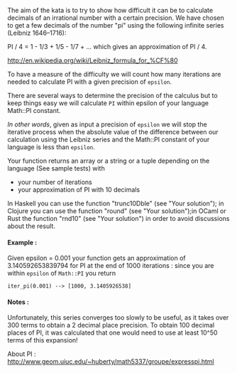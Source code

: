 <div class="markdown prose max-w-none" id="description"><p>The aim of the kata is to try to show how difficult it can be to calculate decimals of an irrational number with a certain precision. We have chosen to get a few decimals of the number "pi" using
the following infinite series (Leibniz 1646–1716): </p>
<p>PI / 4 = 1 - 1/3 + 1/5 - 1/7 + ... which gives an approximation of PI / 4.</p>
<p><a href="http://en.wikipedia.org/wiki/Leibniz_formula_for_%CF%80" target="_blank">http://en.wikipedia.org/wiki/Leibniz_formula_for_%CF%80</a></p>
<p>To have a measure of the difficulty we will count how many iterations are needed to calculate PI with a given precision of <code>epsilon</code>. </p>
<p>There are several ways to determine the precision of the calculus but to keep things easy we will calculate <code>PI</code> within epsilon of your language Math::PI constant. </p>
<p><em>In other words</em>, given as input a precision of <code>epsilon</code> we will stop the iterative process when the absolute value of the difference between our calculation using the Leibniz series and the Math::PI constant of your language is less than <code>epsilon</code>.</p>
<p>Your function returns an array or a string or a tuple depending on the language (See sample tests) with </p>
<ul>
<li>your number of iterations</li>
<li>your approximation of PI with 10 decimals </li>
</ul>
<p>In Haskell you can use the function "trunc10Dble" (see "Your solution"); in Clojure you can use the function "round" (see "Your solution");in OCaml or Rust the function "rnd10" (see "Your solution") in order to avoid discussions about the result.</p>
<h4 id="example-">Example :</h4>
<p>Given epsilon = 0.001 your function gets an approximation of 3.140592653839794 for PI at the end of 1000 iterations : since you are within <code>epsilon</code> of <code>Math::PI</code> you return</p>
<pre><code>iter_pi(0.001) --&gt; [1000, 3.1405926538]
</code></pre>
<h4 id="notes-">Notes :</h4>
<p>Unfortunately, this series converges too slowly to be useful, 
as it takes over 300 terms to obtain a 2 decimal place precision. 
To obtain 100 decimal places of PI, it was calculated that
one would need to use at least 10^50 terms of this expansion!</p>
<p>About PI : <a href="http://www.geom.uiuc.edu/~huberty/math5337/groupe/expresspi.html" target="_blank">http://www.geom.uiuc.edu/~huberty/math5337/groupe/expresspi.html</a></p>
</div>